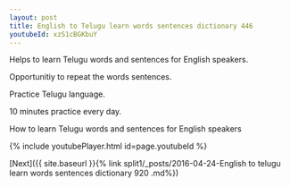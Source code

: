 ```yaml
---
layout: post
title: English to Telugu learn words sentences dictionary 446 
youtubeId: xzS1cBGKbuY
---
```

 
 
Helps to learn Telugu words and sentences for English speakers.

Opportunitiy to repeat the words sentences. 

Practice Telugu language. 
 
10 minutes practice every day. 
 
How to learn Telugu words and sentences for English speakers 
 
{% include youtubePlayer.html id=page.youtubeId %}
 
 
[Next]({{ site.baseurl }}{% link  split1/_posts/2016-04-24-English to telugu learn words sentences dictionary 920 .md%})
 
